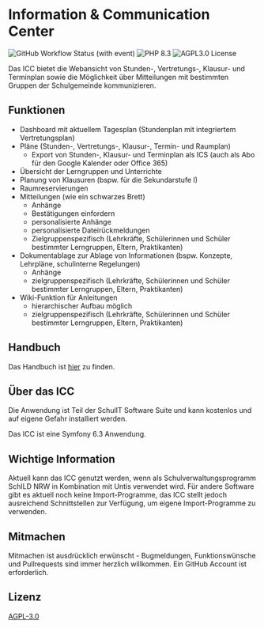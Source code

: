 # Information & Communication Center

![GitHub Workflow Status (with event)](https://img.shields.io/github/actions/workflow/status/schulit/icc/php.yml?style=flat-square)
![PHP 8.3](https://img.shields.io/badge/PHP-8.3-success.svg?style=flat-square) 
![AGPL3.0 License](https://img.shields.io/github/license/schulit/icc.svg?style=flat-square)


Das ICC bietet die Webansicht von Stunden-, Vertretungs-, Klausur- und Terminplan sowie die Möglichkeit über Mitteilungen 
mit bestimmten Gruppen der Schulgemeinde kommunizieren.

## Funktionen

* Dashboard mit aktuellem Tagesplan (Stundenplan mit integriertem Vertretungsplan)
* Pläne (Stunden-, Vertretungs-, Klausur-, Termin- und Raumplan)
    * Export von Stunden-, Klausur- und Terminplan als ICS (auch als Abo für den Google Kalender oder Office 365)
* Übersicht der Lerngruppen und Unterrichte
* Planung von Klausuren (bspw. für die Sekundarstufe I)
* Raumreservierungen
* Mitteilungen (wie ein schwarzes Brett)
    * Anhänge
    * Bestätigungen einfordern
    * personalisierte Anhänge
    * personalisierte Dateirückmeldungen
    * Zielgruppenspezifisch (Lehrkräfte, Schülerinnen und Schüler bestimmter Lerngruppen, Eltern, Praktikanten)
* Dokumentablage zur Ablage von Informationen (bspw. Konzepte, Lehrpläne, schulinterne Regelungen)
    * Anhänge
    * zielgruppenspezifisch (Lehrkräfte, Schülerinnen und Schüler bestimmter Lerngruppen, Eltern, Praktikanten)
* Wiki-Funktion für Anleitungen
    * hierarchischer Aufbau möglich
    * zielgruppenspezifisch (Lehrkräfte, Schülerinnen und Schüler bestimmter Lerngruppen, Eltern, Praktikanten)

## Handbuch

Das Handbuch ist [hier](https://docs.schulit.de/icc) zu finden. 

## Über das ICC

Die Anwendung ist Teil der SchulIT Software Suite und kann kostenlos und auf eigene Gefahr installiert werden.

Das ICC ist eine Symfony 6.3 Anwendung.

## Wichtige Information

Aktuell kann das ICC genutzt werden, wenn als Schulverwaltungsprogramm SchILD NRW in Kombination mit Untis verwendet wird.
Für andere Software gibt es aktuell noch keine Import-Programme, das ICC stellt jedoch ausreichend Schnittstellen zur Verfügung,
um eigene Import-Programme zu verwenden.

## Mitmachen

Mitmachen ist ausdrücklich erwünscht - Bugmeldungen, Funktionswünsche und Pullrequests sind immer herzlich willkommen. 
Ein GitHub Account ist erforderlich. 

## Lizenz

[AGPL-3.0](LICENSE)

